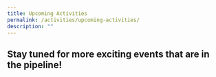 ```yaml
---
title: Upcoming Activities
permalink: /activities/upcoming-activities/
description: ""
---
```

## Stay tuned for more exciting events that are in the pipeline! 

